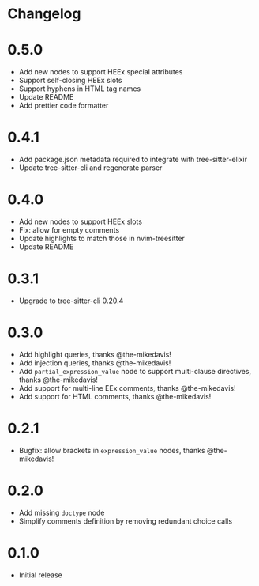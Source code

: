 # Changelog

# 0.5.0
- Add new nodes to support HEEx special attributes
- Support self-closing HEEx slots
- Support hyphens in HTML tag names
- Update README
- Add prettier code formatter

# 0.4.1
- Add package.json metadata required to integrate with tree-sitter-elixir
- Update tree-sitter-cli and regenerate parser

# 0.4.0

- Add new nodes to support HEEx slots
- Fix: allow for empty comments
- Update highlights to match those in nvim-treesitter
- Update README

# 0.3.1

- Upgrade to tree-sitter-cli 0.20.4

# 0.3.0

- Add highlight queries, thanks @the-mikedavis!
- Add injection queries, thanks @the-mikedavis!
- Add `partial_expression_value` node to support multi-clause directives, thanks @the-mikedavis!
- Add support for multi-line EEx comments, thanks @the-mikedavis!
- Add support for HTML comments, thanks @the-mikedavis!

# 0.2.1

- Bugfix: allow brackets in `expression_value` nodes, thanks @the-mikedavis!

# 0.2.0

- Add missing `doctype` node
- Simplify comments definition by removing redundant choice calls

# 0.1.0

- Initial release
